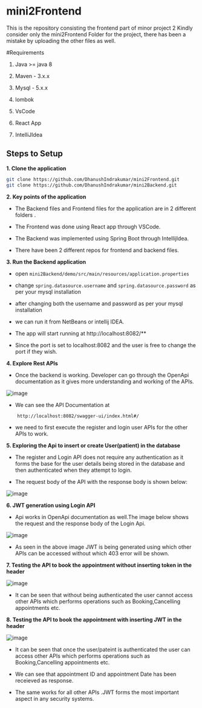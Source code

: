 # mini2Frontend
This is the repository consisting the frontend part of minor project 2
Kindly consider only the mini2Frontend Folder for the project, there has been a mistake by uploading the other files as well.

#Requirements

1. Java >= java 8

2. Maven - 3.x.x

3. Mysql - 5.x.x

4. lombok

5. VsCode

6. React App

7. IntelliJIdea

## Steps to Setup

**1. Clone the application**

```bash
git clone https://github.com/DhanushIndrakumar/mini2Frontend.git
git clone https://github.com/DhanushIndrakumar/mini2Backend.git
```
**2. Key points of the application**

+ The Backend files and Frontend files for the application are in 2 different folders .

+ The Frontend was done using React app through VSCode.

+ The Backend was implemented using Spring Boot through IntellijIdea.

+ There have been 2 different repos for frontend and backend files.


**3. Run the Backend application**

+ open `mini2Backend/demo/src/main/resources/application.properties`

+ change `spring.datasource.username` and `spring.datasource.password` as per your mysql installation

+ after changing both the username and password as per your mysql installation
  
+ we can run it from NetBeans or intellij IDEA.

+ The app will start running at http://localhost:8082/**
  
+ Since the port is set to localhost:8082 and the user is free to change the port if they wish.

**4. Explore Rest APIs**

+ Once the backend is working. Developer can go through the OpenApi documentation as it gives more understanding and working of the APIs.

 ![image](https://github.com/user-attachments/assets/33dc07af-548d-4bfb-b4b7-79c007dbebab)
+ We can see the API Documentation at

```bash
    http://localhost:8082/swagger-ui/index.html#/
```
+ we need to first execute the register and login user APIs for the other APIs to work.


**5. Exploring the Api to insert or create User(patient) in the database**

+ The register and Login API does not require any authentication as it forms the base for the user details being stored in the database and then authenticated when they attempt to login. 

+ The request body of the API with the response body is shown below:

![image](https://github.com/user-attachments/assets/c4dd45f2-830d-4290-a42c-98986da0b4c2)

**6. JWT generation using Login API**

+ Api works in OpenApi documentation as well.The image below shows the request and the response body of the Login Api.

![image](https://github.com/user-attachments/assets/cff77088-f0e8-4864-bcec-7b0ca52324de)

+ As seen in the above image JWT is being generated using which other APIs can be accessed without which 403 error will be shown.

**7. Testing the API to book the appointment without inserting token in the header**

![image](https://github.com/user-attachments/assets/6c8121c5-d6aa-44ab-846f-12a127c44e33)

+ It can be seen that without being authenticated the user cannot access other APIs which performs operations such as Booking,Cancelling appointments etc.

**8. Testing the API to book the appointment with inserting JWT in the header**

![image](https://github.com/user-attachments/assets/93cfb76f-e520-48ea-a940-702336b0f44b)

+ It can be seen that once the user/pateint is authenticated the user can access other APIs which performs operations such as Booking,Cancelling appointments etc.

+ We can see that appointment ID and appointment Date has been receieved as response.

+ The same works for all other APIs .JWT forms the most important aspect in any security systems.
